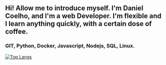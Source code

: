 
## Hi! Allow me to introduce myself. I'm Daniel Coelho, and I'm a web Developer. I'm flexible and I learn anything quickly, with a certain dose of coffee.

### GIT, Python, Docker, Javascript, Nodejs, SQL, Linux.


[![Top Langs](https://github-readme-stats.vercel.app/api/top-langs/?username=olordecoelho&theme=dark)](https://github.com/anuraghazra/github-readme-stats)
